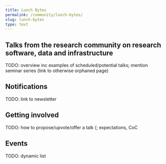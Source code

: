 ```yaml
---
title: Lunch Bytes
permalink: /community/lunch-bytes/
slug: lunch-bytes
type: text
---
```


## Talks from the research community on research software, data and infrastructure

TODO: overview inc examples of scheduled/potential talks; mention seminar series (link to otherwise orphaned page)

## Notifications

TODO: link to newsletter

## Getting involved

TODO: how to propose/upvote/offer a talk (; expectations, CoC

## Events

TODO: dynamic list

